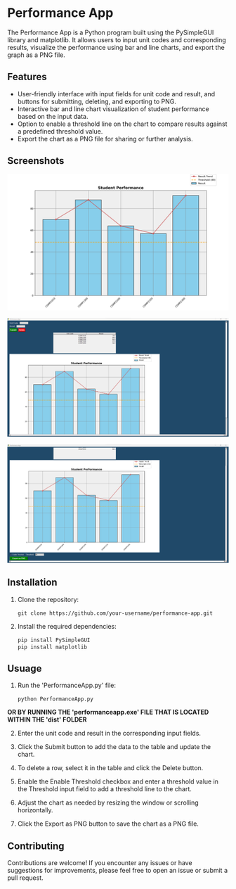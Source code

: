 # Performance App

The Performance App is a Python program built using the PySimpleGUI library and matplotlib. It allows users to input unit codes and corresponding results, visualize the performance using bar and line charts, and export the graph as a PNG file.

## Features

- User-friendly interface with input fields for unit code and result, and buttons for submitting, deleting, and exporting to PNG.
- Interactive bar and line chart visualization of student performance based on the input data.
- Option to enable a threshold line on the chart to compare results against a predefined threshold value.
- Export the chart as a PNG file for sharing or further analysis.

## Screenshots

![Getting Started](./Screenshots/draft01.png)

![Getting Started](./Screenshots/draft02.png)

![Getting Started](./Screenshots/draft03.png)


## Installation

1. Clone the repository:

   ```shell
   git clone https://github.com/your-username/performance-app.git

2. Install the required dependencies:

    ```shell
   pip install PySimpleGUI
   pip install matplotlib

## Usuage

1. Run the 'PerformanceApp.py' file:

    ```shell
    python PerformanceApp.py

**OR BY RUNNING THE 'performanceapp.exe' FILE THAT IS LOCATED WITHIN THE 'dist' FOLDER** 


2. Enter the unit code and result in the corresponding input fields.

3. Click the Submit button to add the data to the table and update the chart.

4. To delete a row, select it in the table and click the Delete button.

5. Enable the Enable Threshold checkbox and enter a threshold value in the Threshold input field to add a threshold line to the chart.

6. Adjust the chart as needed by resizing the window or scrolling horizontally.

7. Click the Export as PNG button to save the chart as a PNG file.





## Contributing

Contributions are welcome! If you encounter any issues or have suggestions for improvements, please feel free to open an issue or submit a pull request.